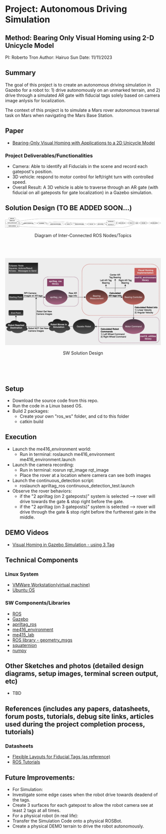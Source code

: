 # Project: Autonomous Driving Simulation
## Method: Bearing Only Visual Homing using 2-D Unicycle Model
PI: Roberto Tron
Author: Hairuo Sun
Date: 11/11/2023

## Summary
The goal of this project is to create an autonomous driving simulation in Gazebo for a robot to: 1) drive autonomously on an unmarked terrain, and 2) drive through a simulated AR gate with fiducial tags solely based on camera image anlysis for localization. 

The context of this project is to simulate a Mars rover autonomous traversal task on Mars when navigating the Mars Base Station.

## Paper
* [Bearing-Only Visual Homing with Applications to a 2D Unicycle Model](https://drive.google.com/file/d/1WIOy5xXWTZDirO3twJEIU080zSkGeYzU/view?usp=share_link)

### Project Deliverables/Functionalities
* Camera: Able to identify all Fiducials in the scene and record each gatepost's position.
* 3D vehicle: respond to motor control for left/right turn with controlled speed.
* Overall Result: A 3D vehicle is able to traverse through an AR gate (with fiducial on all gateposts for gate localization) in a Gazebo simulation.

## Solution Design (TO BE ADDED SOON...)
<div align="center">
<img src="./images/ros_diagram.png">
<p> Diagram of Inter-Connected ROS Nodes/Topics </p>
<br/>
<br/>
<br/>
</div>
<div align="center">
<img src="./images/solution_design.png">
<p> SW Solution Design </p>
<br/>
<br/>
<br/>
</div>

## Setup
* Download the source code from this repo.
* Run the code in a Linux based OS.
* Build 2 packages:
  * Create your own "ros_ws" folder, and cd to this folder
  * catkin build

## Execution
* Launch the me416_environment world:
  * Run in terminal: roslaunch me416_environment me416_environment.launch
* Launch the camera recording:
  * Run in terminal: rosrun rqt_image rqt_image
  * Place the rover at a location where camera can see both images
* Launch the continuous_detection script:
  * roslaunch apriltag_ros continuous_detection_test.launch
* Observe the rover behaviors:
  * if the "2 apriltag (on 2 gateposts)" system is selected --> rover will drive towards the gate & stop right before the gate.
  * if the "2 apriltag (on 3 gateposts)" system is selected --> rover will drive through the gate & stop right before the furtherest gate in the middle.

## DEMO Videos
* [Visual Homing in Gazebo Simulation - using 3 Tag](https://youtu.be/CaGOPrl82sU)

## Technical Components
### Linux System
* [VMWare Workstation(virtual machine)](https://www.vmware.com/products/workstation-player.html)
* [Ubuntu OS](https://ubuntu.com/desktop)

### SW Components/Libraries
* [ROS](https://www.ros.org)
* [Gazebo](https://gazebosim.org/home)
* [apriltag_ros](https://github.com/AprilRobotics/apriltag_ros)
* [me416_environment](./Working%20ME416%20Ccode%20for%20Autonomous%20Navigation(work%20with%203%20apriltags)%206_27_2023/me416_environment/)
* [me415_lab](./Working%20ME416%20Ccode%20for%20Autonomous%20Navigation(work%20with%203%20apriltags)%206_27_2023/me416_lab/)
* [ROS library - geometry_msgs](http://wiki.ros.org/geometry_msgs)
* [squaternion](https://pypi.org/project/squaternion/)
* [numpy](https://numpy.org/install/)

## Other Sketches and photos (detailed design diagrams, setup images, terminal screen output, etc)
* TBD

## References (includes any papers, datasheets, forum posts, tutorials, debug site links, articles used during the project completion process, tutorials)
### Datasheets
* [Flexible Layouts for Fiducial Tags (as reference)](https://drive.google.com/file/d/102KAxCEt4zkZZcp7ROOogLyKw8SXv0Te/view?usp=sharing)
* [ROS Tutorials](http://wiki.ros.org/ROS/Tutorials)

## Future Improvements:
* For Simulation:
 * Investigate some edge cases when the robot drive towards deadend of the tags.
 * Create 3 surfaces for each gatepost to allow the robot camera see at least 2 tags at all times.
* For a physical robot (in real life):
 * Transfer the Simulation Code onto a physical ROSBot.
 * Create a physical DEMO terrain to drive the robot autonomously. 
